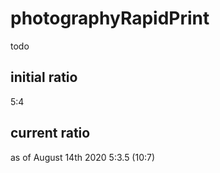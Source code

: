 # photographyRapidPrint
todo

## initial ratio
5:4

## current ratio
as of August 14th 2020
5:3.5 (10:7)
